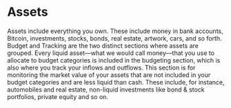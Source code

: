 # Assets

Assets include everything you own. These include money in bank accounts, Bitcoin, investments, stocks, bonds, real estate, artwork, cars, and so forth. Budget and Tracking are the two distinct sections where assets are grouped. Every liquid asset—what we would call money—that you use to allocate to budget categories is included in the budgeting section, which is also where you track your inflows and outflows. This section is for monitoring the market value of your assets that are not included in your budget categories and are less liquid than cash. These include, for instance, automobiles and real estate, non-liquid investments like bond & stock portfolios, private equity and so on.
